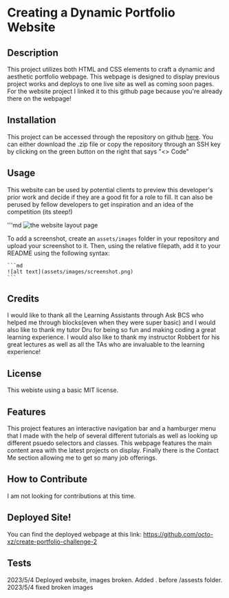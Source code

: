# Creating a Dynamic Portfolio Website

## Description

This project utilizes both HTML and CSS elements to craft a dynamic and aesthetic portfolio webpage. This webpage is designed to display previous project works and deploys to one live site as well as coming soon pages. For the website project I linked it to this github page because you're already there on the webpage! 

## Installation

This project can be accessed through the repository on github <a href="https://github.com/octo-xz/create-portfolio-challenge-2">here</a>. You can either download the .zip file or copy the repository through an SSH key by clicking on the green button on the right that says "<> Code"

## Usage

This website can be used by potential clients to preview this developer's prior work and decide if they are a good fit for a role to fill. It can also be perused by fellow developers to get inspiration and an idea of the competition (its steep!)

'''md
![the website layout page]()

To add a screenshot, create an `assets/images` folder in your repository and upload your screenshot to it. Then, using the relative filepath, add it to your README using the following syntax:

    ```md
    ![alt text](assets/images/screenshot.png)
    ```

## Credits

I would like to thank all the Learning Assistants through Ask BCS who helped me through blocks(even when they were super basic) and I would also like to thank my tutor Dru for being so fun and making coding a great learning experience. I would also like to thank my instructor Robbert for his great lectures as well as all the TAs who are invaluable to the learning experience!

## License

This webiste using a basic MIT license.

## Features

This project features an interactive navigation bar and a hamburger menu that I made with the help of several different tutorials as well as looking up different psuedo selectors and classes. 
This webpage features the main content area with the latest projects on display. Finally there is the Contact Me section allowing me to get so many job offerings.

## How to Contribute

I am not looking for contributions at this time.

## Deployed Site!

You can find the deployed webpage at this link: https://github.com/octo-xz/create-portfolio-challenge-2

## Tests

2023/5/4 Deployed website, images broken. Added . before /assests folder.
2023/5/4 fixed broken images
